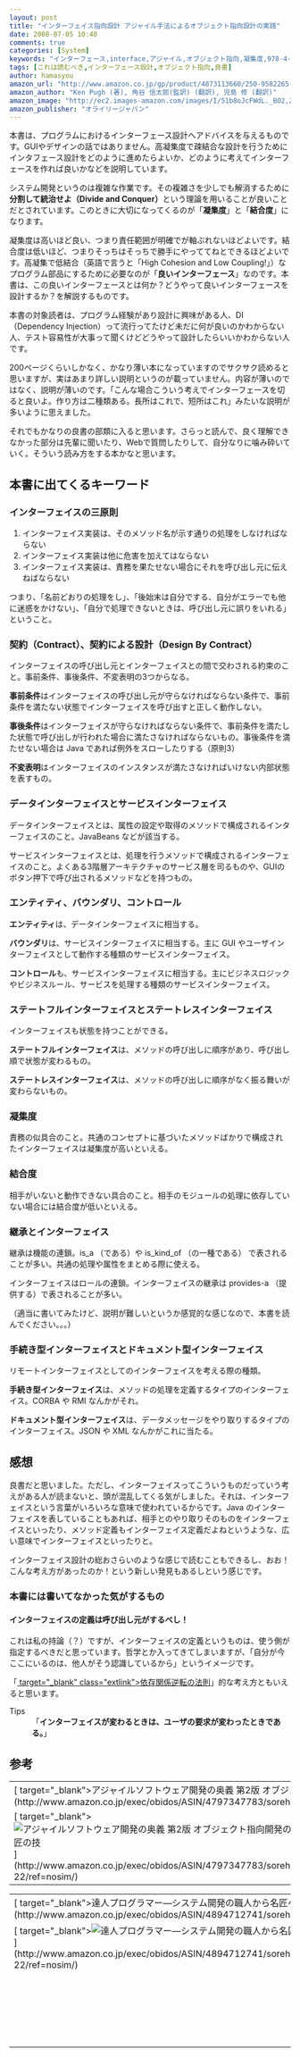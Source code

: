 ```yaml
---
layout: post
title: "インターフェイス指向設計 アジャイル手法によるオブジェクト指向設計の実践"
date: 2008-07-05 10:40
comments: true
categories: [System]
keywords: "インターフェース,interface,アジャイル,オブジェクト指向,凝集度,978-4-87311-366-1"
tags: [これは読むべき,インターフェース設計,オブジェクト指向,良書]
author: hamasyou
amazon_url: "http://www.amazon.co.jp/gp/product/4873113660/250-9582265-5494630?ie=UTF8&tag=sorehabooks-22&linkCode=xm2&camp=247&creativeASIN=4873113660"
amazon_author: "Ken Pugh (著), 角谷 信太郎(監訳) (翻訳), 児島 修 (翻訳)"
amazon_image: "http://ec2.images-amazon.com/images/I/51b8oJcFWdL._BO2,204,203,200_PIsitb-sticker-arrow-click,-76_AA300_SH20_OU09_.jpg"
amazon_publisher: "オライリージャパン"
---
```


本書は、プログラムにおけるインターフェース設計へアドバイスを与えるものです。GUIやデザインの話ではありません。高凝集度で疎結合な設計を行うためにインタフェース設計をどのように進めたらよいか、どのように考えてインターフェースを作れば良いかなどを説明しています。

システム開発というのは複雑な作業です。その複雑さを少しでも解消するために<strong>分割して統治せよ（Divide and Conquer）</strong>という理論を用いることが良いことだとされています。このときに大切になってくるのが「<strong>凝集度</strong>」と「<strong>結合度</strong>」になります。

凝集度は高いほど良い、つまり責任範囲が明確でが軸ぶれないほどよいです。結合度は低いほど、つまりそっちはそっちで勝手にやっててねとできるほどよいです。高凝集で低結合（英語で言うと「High Cohesion and Low Coupling!」）なプログラム部品にするために必要なのが「<strong>良いインターフェース</strong>」なのです。本書は、この良いインターフェースとは何か？どうやって良いインターフェースを設計するか？を解説するものです。

本書の対象読者は、プログラム経験があり設計に興味がある人、DI（Dependency Injection）って流行ってたけど未だに何が良いのかわからない人、テスト容易性が大事って聞くけどどうやって設計したらいいかわからない人です。

200ページくらいしかなく、かなり薄い本になっていますのでサクサク読めると思いますが、実はあまり詳しい説明というのが載っていません。内容が薄いのではなく、説明が薄いのです。「こんな場合こういう考えでインターフェースを切ると良いよ。作り方は二種類ある。長所はこれで、短所はこれ」みたいな説明が多いように思えました。

それでもかなりの良書の部類に入ると思います。さらっと読んで、良く理解できなかった部分は先輩に聞いたり、Webで質問したりして、自分なりに噛み砕いていく。そういう読み方をする本かなと思います。


<!-- more -->

<h2>本書に出てくるキーワード</h2>

<h3>インターフェイスの三原則</h3>

<ol>
<li>インターフェイス実装は、そのメソッド名が示す通りの処理をしなければならない</li>
<li>インターフェイス実装は他に危害を加えてはならない</li>
<li>インターフェイス実装は、責務を果たせない場合にそれを呼び出し元に伝えねばならない</li>
</ol>

つまり、「名前どおりの処理をし」、「後始末は自分でする、自分がエラーでも他に迷惑をかけない」、「自分で処理できないときは、呼び出し元に誤りをいれる」ということ。

<h3>契約（Contract）、契約による設計（Design By Contract）</h3>

インターフェイスの呼び出し元とインターフェイスとの間で交わされる約束のこと。事前条件、事後条件、不変表明の3つからなる。

<strong>事前条件</strong>はインターフェイスの呼び出し元が守らなければならない条件で、事前条件を満たない状態でインターフェイスを呼び出すと正しく動作しない。

<strong>事後条件</strong>はインターフェイスが守らなければならない条件で、事前条件を満たした状態で呼び出しが行われた場合に満たさなければならないもの。事後条件を満たせない場合は Java であれば例外をスローしたりする（原則3）

<strong>不変表明</strong>はインターフェイスのインスタンスが満たさなければいけない内部状態を表すもの。

<h3>データインターフェイスとサービスインターフェイス</h3>

データインターフェイスとは、属性の設定や取得のメソッドで構成されるインターフェイスのこと。JavaBeans などが該当する。

サービスインターフェイスとは、処理を行うメソッドで構成されるインターフェイスのこと。よくある3階層アーキテクチャのサービス層を司るものや、GUIのボタン押下で呼び出されるメソッドなどを持つもの。

<h3>エンティティ、バウンダリ、コントロール</h3>

<strong>エンティティ</strong>は、データインターフェイスに相当する。

<strong>バウンダリ</strong>は、サービスインターフェイスに相当する。主に GUI やユーザインターフェイスとして動作する種類のサービスインターフェイス。

<strong>コントロール</strong>も、サービスインターフェイスに相当する。主にビジネスロジックやビジネスルール、サービスを処理する種類のサービスインターフェイス。

<h3>ステートフルインターフェイスとステートレスインターフェイス</h3>

インターフェイスも状態を持つことができる。

<strong>ステートフルインターフェイス</strong>は、メソッドの呼び出しに順序があり、呼び出し順で状態が変わるもの。

<strong>ステートレスインターフェイス</strong>は、メソッドの呼び出しに順序がなく振る舞いが変わらないもの。

<h3>凝集度</h3>

責務の似具合のこと。共通のコンセプトに基づいたメソッドばかりで構成されたインターフェイスは凝集度が高いといえる。

<h3>結合度</h3>

相手がいないと動作できない具合のこと。相手のモジュールの処理に依存していない場合には結合度が低いといえる。

<h3>継承とインターフェイス</h3>

継承は機能の連鎖。is_a （である）や is_kind_of （の一種である） で表されることが多い。共通の処理や属性をまとめる際に使える。

インターフェイスはロールの連鎖。インターフェイスの継承は provides-a （提供する）で表されることが多い。

（適当に書いてみたけど、説明が難しいというか感覚的な感じなので、本書を読んでください。。。）

<h3>手続き型インターフェイスとドキュメント型インターフェイス</h3>

リモートインターフェイスとしてのインターフェイスを考える際の種類。

<strong>手続き型インターフェイス</strong>は、メソッドの処理を定義するタイプのインターフェイス。CORBA や RMI なんかがそれ。

<strong>ドキュメント型インターフェイス</strong>は、データメッセージをやり取りするタイプのインターフェイス。JSON や XML なんかがこれに当たる。

<h2>感想</h2>

良書だと思いました。ただし、インターフェイスってこういうものだっていう考えがある人が読まないと、頭が混乱してくる気がしました。それは、インターフェイスという言葉がいろいろな意味で使われているからです。Java のインターフェイスを表していることもあれば、相手とのやり取りそのものをインターフェイスといったり、メソッド定義もインターフェイス定義だよねというような、広い意味でインターフェイスといったりと。

インターフェイス設計の総おさらいのような感じで読むこともできるし、おお！こんな考え方があったのか！という新しい発見もあるしという感じです。

<h3>本書には書いてなかった気がするもの</h3>

<h4>インターフェイスの定義は呼び出し元がするべし！</h4>

これは私の持論（？）ですが、インターフェイスの定義というものは、使う側が指定するべきだと思っています。哲学とか入ってきてしまいますが、「自分が今ここにいるのは、他人がそう認識しているから」というイメージです。

「[ target="_blank" class="extlink">依存関係逆転の法則](http://blog.goo.ne.jp/glass-_-onion/e/91d51585d966f1a005f957eacacc01de)」的な考え方ともいえると思います。

<dl>
<dt class="tips">Tips</dt>
<dd>「<strong>インターフェイスが変わるときは、ユーザの要求が変わったときである。</strong>」</dd> 
</dl>

<h2>参考</h2>

<div class="rakuten">
<table  width="400" border="0" cellpadding="5"><tr><td colspan="2">[ target="_blank">アジャイルソフトウェア開発の奥義 第2版 オブジェクト指向開発の神髄と匠の技](http://www.amazon.co.jp/exec/obidos/ASIN/4797347783/sorehabooks-22/ref=nosim/)</td></tr><tr><td valign="top">[ target="_blank"><img src="http://ecx.images-amazon.com/images/I/51oH3DfWY4L._SL160_.jpg" border="0" alt="アジャイルソフトウェア開発の奥義 第2版 オブジェクト指向開発の神髄と匠の技" />](http://www.amazon.co.jp/exec/obidos/ASIN/4797347783/sorehabooks-22/ref=nosim/)</td><td valign="top"><font size="-1">瀬谷 啓介 <br /><br /><br />[ target="_blank">Amazonで詳しく見る](http://www.amazon.co.jp/exec/obidos/ASIN/4797347783/sorehabooks-22/ref=nosim/)</font><font size="-2"> by [ >G-Tools](http://www.goodpic.com/mt/aws/index.html)</font></td></tr></table>
</div>

<div class="rakuten">
<table width="400" border="0" cellpadding="5"><tr><td colspan="2">[ target="_blank">達人プログラマー―システム開発の職人から名匠への道](http://www.amazon.co.jp/exec/obidos/ASIN/4894712741/sorehabooks-22/ref=nosim/)</td></tr><tr><td valign="top">[ target="_blank"><img src="http://ecx.images-amazon.com/images/I/41HTQ8ZP3AL._SL160_.jpg" border="0" alt="達人プログラマー―システム開発の職人から名匠への道" />](http://www.amazon.co.jp/exec/obidos/ASIN/4894712741/sorehabooks-22/ref=nosim/)</td><td valign="top"><font size="-1">Andrew Hunt David Thomas 村上 雅章 <br /><br /><strong>おすすめ平均</strong> <img src="http://g-images.amazon.com/images/G/01/detail/stars-4-0.gif" /><br /><img src="http://g-images.amazon.com/images/G/01/detail/stars-4-0.gif" alt="stars" />素人から玄人への道<br /><img src="http://g-images.amazon.com/images/G/01/detail/stars-4-0.gif" alt="stars" />知らないと恥ずかしい<br /><img src="http://g-images.amazon.com/images/G/01/detail/stars-5-0.gif" alt="stars" />新人プログラマに読ませたい<br /><img src="http://g-images.amazon.com/images/G/01/detail/stars-5-0.gif" alt="stars" />初級PGから上級PGになるための本<br /><img src="http://g-images.amazon.com/images/G/01/detail/stars-4-0.gif" alt="stars" />SEの基本が書かれてます<br /><br />[ target="_blank">Amazonで詳しく見る](http://www.amazon.co.jp/exec/obidos/ASIN/4894712741/sorehabooks-22/ref=nosim/)</font><font size="-2"> by [ >G-Tools](http://www.goodpic.com/mt/aws/index.html)</font></td></tr></table>
</div>




